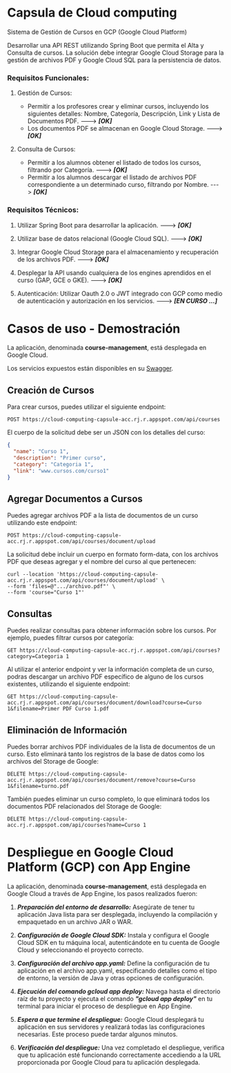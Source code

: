 # Capsula de Cloud computing

Sistema de Gestión de Cursos en GCP (Google Cloud Platform)

Desarrollar una API REST utilizando Spring Boot que permita el Alta y Consulta de cursos. La
solución debe integrar Google Cloud Storage para la gestión de archivos PDF y Google Cloud SQL para
la persistencia de datos.

### Requisitos Funcionales:

1. Gestión de Cursos:
    * Permitir a los profesores crear y eliminar cursos, incluyendo los siguientes detalles: Nombre,
      Categoría, Descripción, Link y Lista de Documentos PDF. ---> ***[OK]***
    * Los documentos PDF se almacenan en Google Cloud Storage. ---> ***[OK]***

2. Consulta de Cursos:
    * Permitir a los alumnos obtener el listado de todos los cursos, filtrando por Categoría.
      ---> ***[OK]***
    * Permitir a los alumnos descargar el listado de archivos PDF correspondiente a un determinado
      curso, filtrando por Nombre. ---> ***[OK]***

### Requisitos Técnicos:

1. Utilizar Spring Boot para desarrollar la aplicación. ---> ***[OK]***

2. Utilizar base de datos relacional (Google Cloud SQL). ---> ***[OK]***

3. Integrar Google Cloud Storage para el almacenamiento y recuperación de los archivos PDF.
   ---> ***[OK]***

4. Desplegar la API usando cualquiera de los engines aprendidos en el curso (GAP, GCE o GKE).
   ---> ***[OK]***

5. Autenticación: Utilizar Oauth 2.0 o JWT integrado con GCP como medio de autenticación y
   autorización en los servicios. ---> ***[EN CURSO ...]***

# Casos de uso - Demostración

La aplicación, denominada **course-management**, está desplegada en Google Cloud.

Los servicios expuestos están disponibles en
su [Swagger](https://cloud-computing-capsule-acc.rj.r.appspot.com/api/swagger-ui/index.html).

## Creación de Cursos

Para crear cursos, puedes utilizar el siguiente endpoint:

```
POST https://cloud-computing-capsule-acc.rj.r.appspot.com/api/courses
```

El cuerpo de la solicitud debe ser un JSON con los detalles del curso:

```json
{
  "name": "Curso 1",
  "description": "Primer curso",
  "category": "Categoria 1",
  "link": "www.cursos.com/curso1"
}
```

## Agregar Documentos a Cursos

Puedes agregar archivos PDF a la lista de documentos de un curso utilizando este endpoint:

```
POST https://cloud-computing-capsule-acc.rj.r.appspot.com/api/courses/document/upload
```

La solicitud debe incluir un cuerpo en formato form-data, con los archivos PDF que deseas agregar y
el nombre del curso al que pertenecen:

```
curl --location 'https://cloud-computing-capsule-acc.rj.r.appspot.com/api/courses/document/upload' \
--form 'files=@".../archivo.pdf"' \
--form 'course="Curso 1"'
```

## Consultas

Puedes realizar consultas para obtener información sobre los cursos. Por ejemplo, puedes filtrar
cursos por categoría:

```
GET https://cloud-computing-capsule-acc.rj.r.appspot.com/api/courses?category=Categoria 1
```

Al utilizar el anterior endpoint y ver la información completa de un curso, podras descargar un
archivo PDF específico de alguno de los cursos existentes, utilizando el siguiente endpoint:

```
GET https://cloud-computing-capsule-acc.rj.r.appspot.com/api/courses/document/download?course=Curso
1&filename=Primer PDF Curso 1.pdf
```

## Eliminación de Información

Puedes borrar archivos PDF individuales de la lista de documentos de un curso. Esto eliminará tanto
los registros de la base de datos como los archivos del Storage de Google:

```
DELETE https://cloud-computing-capsule-acc.rj.r.appspot.com/api/courses/document/remove?course=Curso
1&filename=turno.pdf
```

También puedes eliminar un curso completo, lo que eliminará todos los documentos PDF relacionados
del Storage de Google:

```
DELETE https://cloud-computing-capsule-acc.rj.r.appspot.com/api/courses?name=Curso 1
```

# Despliegue en Google Cloud Platform (GCP) con App Engine

La aplicación, denominada **course-management**, está desplegada en Google Cloud a través de App
Engine, los pasos realizados fueron:

1. ***Preparación del entorno de desarrollo:*** Asegúrate de tener tu aplicación Java lista para ser
   desplegada, incluyendo la compilación y empaquetado en un archivo JAR o WAR.

2. ***Configuración de Google Cloud SDK:*** Instala y configura el Google Cloud SDK en tu máquina
   local, autenticándote en tu cuenta de Google Cloud y seleccionando el proyecto correcto.

3. ***Configuración del archivo app.yaml:*** Define la configuración de tu aplicación en el archivo
   app.yaml, especificando detalles como el tipo de entorno, la versión de Java y otras opciones de
   configuración.

4. ***Ejecución del comando gcloud app deploy:*** Navega hasta el directorio raíz de tu proyecto y
   ejecuta el comando ***"gcloud app deploy"*** en tu terminal para iniciar el proceso de despliegue
   en App Engine.

5. ***Espera a que termine el despliegue:*** Google Cloud desplegará tu aplicación en sus servidores
   y realizará todas las configuraciones necesarias. Este proceso puede tardar algunos minutos.

6. ***Verificación del despliegue:*** Una vez completado el despliegue, verifica que tu aplicación
   esté funcionando correctamente accediendo a la URL proporcionada por Google Cloud para tu
   aplicación desplegada.
